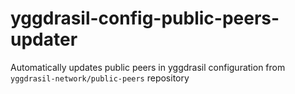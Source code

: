 # yggdrasil-config-public-peers-updater
Automatically updates public peers in yggdrasil configuration from `yggdrasil-network/public-peers` repository
